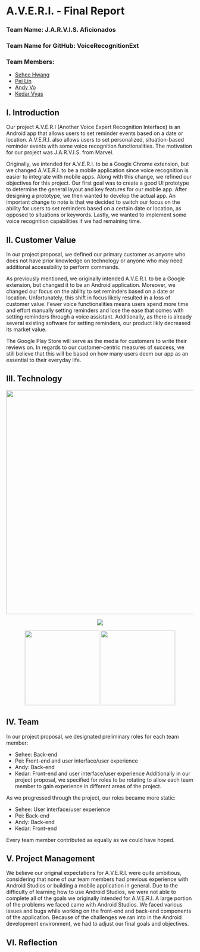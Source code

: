 # A.V.E.R.I. - Final Report

### Team Name: J.A.R.V.I.S. Aficionados

### Team Name for GitHub: VoiceRecognitionExt

### Team Members:
* [Sehee Hwang](https://github.com/shwang6)
* [Pei Lin](https://github.com/peilin314)
* [Andy Vo](https://github.com/andyv0110)
* [Kedar Vyas](https://github.com/kedarvyas)

## I. Introduction
Our project A.V.E.R.I (Another Voice Expert Recognition Interface) is an Android app that allows users to set reminder events based on a date or location. A.V.E.R.I. also allows users to set personalized, situation-based reminder events with some voice recognition functionalities. The motivation for our project was J.A.R.V.I.S. from Marvel. 

Originally, we intended for A.V.E.R.I. to be a Google Chrome extension, but we changed A.V.E.R.I. to be a mobile application since voice recognition is easier to integrate with mobile apps. Along with this change, we refined our objectives for this project. Our first goal was to create a good UI prototype to determine the general layout and key features for our mobile app. After designing a prototype, we then wanted to develop the actual app. An important change to note is that we decided to switch our focus on the ability for users to set reminders based on a certain date or location, as opposed to situations or keywords. Lastly, we wanted to implement some voice recognition capabilities if we had remaining time.

## II. Customer Value
In our project proposal, we defined our primary customer as anyone who does not have prior knowledge on technology or anyone who may need additional accessibility to perform commands. 

As previously mentioned, we originally intended A.V.E.R.I. to be a Google extension, but changed it to be an Android application. Moreover, we changed our focus on the ability to set reminders based on a date or location. Unfortunately, this shift in focus likely resulted in a loss of customer value. Fewer voice functionalities means users spend more time and effort manually setting reminders and lose the ease that comes with setting reminders through a voice assistant. Additionally, as there is already several existing software for setting reminders, our product likly decreased its market value.

The Google Play Store will serve as the media for customers to write their reviews on. In regards to our customer-centric measures of success, we still believe that this will be based on how many users deem our app as an essential to their everyday life.

## III. Technology

<p align="center"><img src="https://i.imgur.com/oGotTnR.png" width="600" /></p>

<p align="center"><img src="https://media.giphy.com/media/UDyy3dULC5K3v5Y3Vw/giphy.gif" /></p>

<p align="center"><img src="https://i.imgur.com/6Hifp0Y.png" width="200" />
                  <img src="https://i.imgur.com/GpAbswj.png" width="200" /></p>



## IV. Team
In our project proposal, we designated preliminary roles for each team member:
* Sehee: Back-end
* Pei: Front-end and user interface/user experience
* Andy: Back-end
* Kedar: Front-end and user interface/user experience
Additionally in our project proposal, we specified for roles to be rotating to allow each team member to gain experience in different areas of the project.

As we progressed through the project, our roles became more static:
* Sehee: User interface/user experience
* Pei: Back-end
* Andy: Back-end
* Kedar: Front-end

Every team member contributed as equally as we could have hoped.

## V. Project Management
We believe our original expectations for A.V.E.R.I. were quite ambitious, considering that none of our team members had previous experience with Android Studios or building a mobile application in general. Due to the difficulty of learning how to use Android Studios, we were not able to complete all of the goals we originally intended for A.V.E.R.I. A large portion of the problems we faced came with Android Studios. We faced various issues and bugs while working on the front-end and back-end components of the application. Because of the challenges we ran into in the Android development environment, we had to adjust our final goals and objectives. 

## VI. Reflection

